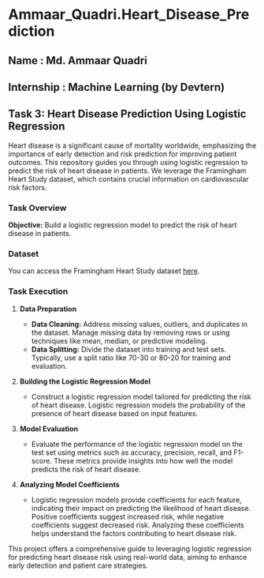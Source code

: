 # Ammaar_Quadri.Heart_Disease_Prediction
## Name : Md. Ammaar Quadri
## Internship : Machine Learning (by Devtern)


## Task 3: Heart Disease Prediction Using Logistic Regression

Heart disease is a significant cause of mortality worldwide, emphasizing the importance of early detection and risk prediction for improving patient outcomes. This repository guides you through using logistic regression to predict the risk of heart disease in patients. We leverage the Framingham Heart Study dataset, which contains crucial information on cardiovascular risk factors.

### Task Overview

**Objective:** Build a logistic regression model to predict the risk of heart disease in patients.

### Dataset

You can access the Framingham Heart Study dataset [here](link_to_dataset).

### Task Execution

1. **Data Preparation**
   - **Data Cleaning:** Address missing values, outliers, and duplicates in the dataset. Manage missing data by removing rows or using techniques like mean, median, or predictive modeling.
   - **Data Splitting:** Divide the dataset into training and test sets. Typically, use a split ratio like 70-30 or 80-20 for training and evaluation.

2. **Building the Logistic Regression Model**
   - Construct a logistic regression model tailored for predicting the risk of heart disease. Logistic regression models the probability of the presence of heart disease based on input features.

3. **Model Evaluation**
   - Evaluate the performance of the logistic regression model on the test set using metrics such as accuracy, precision, recall, and F1-score. These metrics provide insights into how well the model predicts the risk of heart disease.

4. **Analyzing Model Coefficients**
   - Logistic regression models provide coefficients for each feature, indicating their impact on predicting the likelihood of heart disease. Positive coefficients suggest increased risk, while negative coefficients suggest decreased risk. Analyzing these coefficients helps understand the factors contributing to heart disease risk.

This project offers a comprehensive guide to leveraging logistic regression for predicting heart disease risk using real-world data, aiming to enhance early detection and patient care strategies.
